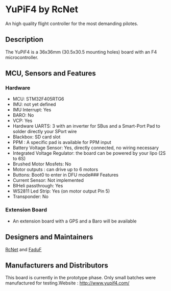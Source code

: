 # YuPiF4 by RcNet

An high quality flight controller for the most demanding pilotes.

## Description

The YuPiF4 is a 36x36mm (30.5x30.5 mounting holes) board with an F4 microcontroller.

## MCU, Sensors and Features
### Hardware  
- MCU: STM32F405RTG6  
- IMU: not yet defined  
- IMU Interrupt: Yes  
- BARO: No  
- VCP: Yes  
- Hardware UARTS: 3 with an inverter for SBus and a Smart-Port Pad to solder directly your SPort wire  
- Blackbox: SD card slot  
- PPM : A specific pad is available for PPM input  
- Battery Voltage Sensor: Yes, directly connected, no wiring necessary  
- Integrated Voltage Regulator: the board can be powered by your lipo (2S to 6S)  
- Brushed Motor Mosfets: No  
- Motor outputs : can drive up to 6 motors  
- Buttons: Boot0 to enter in DFU mode### Features  
- Current Sensor: Not implemented  
- BlHeli passthrough: Yes   
- WS2811 Led Strip: Yes (on motor output Pin 5)  
- Transponder: No

### Extension Board
- An extension board with a GPS and a Baro will be available

## Designers and Maintainers

[RcNet](https://github.com/ted-rcnet) and [FaduF](https://github.com/Faduf)

## Manufacturers and Distributors

This board is currently in the prototype phase. Only small batches were manufactured for testing.Website : http://www.yupif4.com/
